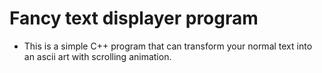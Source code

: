 # Fancy text displayer program
- This is a simple C++ program that can transform your normal text into an ascii art with scrolling animation.
